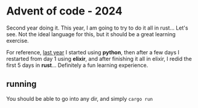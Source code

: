 # Advent of code - 2024

Second year doing it. This year, I am going to try to do it all in rust... Let's see. Not the ideal language for this, but it should be a great learning exercise.

For reference, [last year](https://github.com/dprophete/advent-2024) I started using **python**, then after a few days I restarted from day 1 using **elixir**, and after finishing it all in elixir, I redid the first 5 days in **rust**... Definitely a fun learning experience.


## running

You should be able to go into any dir, and simply `cargo run`
